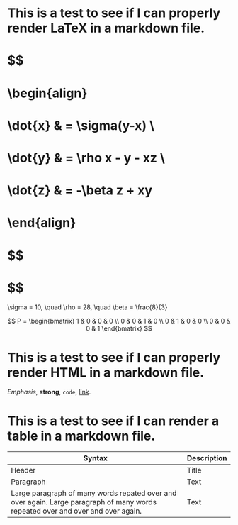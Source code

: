 # This is a test to see if I can properly render LaTeX in a markdown file.

# $$
# \begin{align}
# \dot{x} & = \sigma(y-x) \\
# \dot{y} & = \rho x - y - xz \\
# \dot{z} & = -\beta z + xy
# \end{align}
# $$
#
# $$

\sigma = 10, \quad \rho = 28, \quad \beta = \frac{8}{3}

$$
P = \begin{bmatrix}
1 & 0 & 0 & 0 \\
0 & 0 & 1 & 0 \\
0 & 1 & 0 & 0 \\
0 & 0 & 0 & 1
\end{bmatrix}
$$

# This is a test to see if I can properly render HTML in a markdown file.

<em>Emphasis</em>, <strong>strong</strong>, <code>code</code>, <a href="http://example.com">link</a>.

# This is a test to see if I can render a table in a markdown file.

| Syntax | Description |
| ----------- | ----------- |
| Header | Title |
| Paragraph | Text |
| Large paragraph of many words repated over and over again. Large paragraph of many words repeated over and over and over again. | Text |